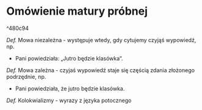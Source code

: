 # Omówienie matury próbnej

^480c94

_Def._  Mowa niezależna - występuje wtedy, gdy cytujemy czyjąś wypowiedź, np.
- Pani powiedziała: „Jutro będzie klasówka“.

_Def._ Mowa zależna - czyjaś wypowiedź staje się częścią zdania złożonego podrzędnie, np.
- Pani powiedziała, że jutro będzie klasówka.

_Def._ Kolokwializmy - wyrazy z języka potocznego
